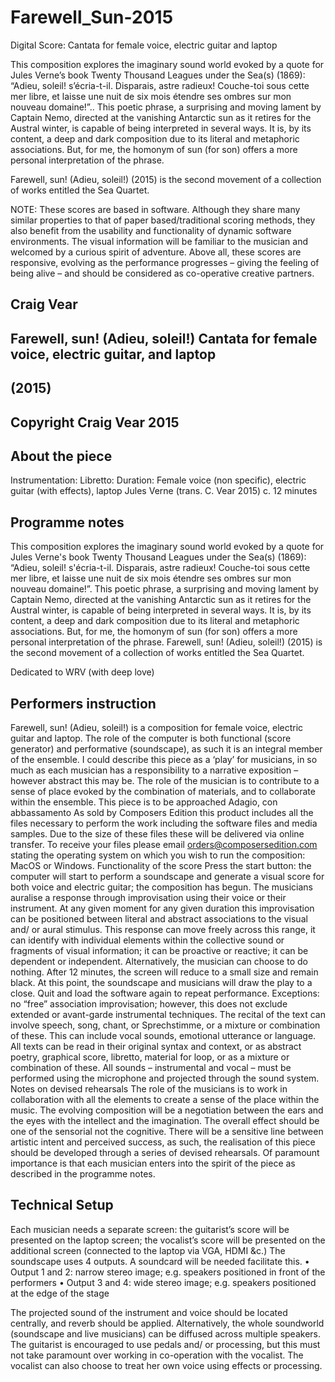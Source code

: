 # Farewell_Sun-2015
Digital Score: Cantata for female voice, electric guitar and laptop

This composition explores the imaginary sound world evoked by a quote for Jules Verne’s book Twenty Thousand Leagues under the Sea(s) (1869): “Adieu, soleil! s’écria-t-il. Disparais, astre radieux! Couche-toi sous cette mer libre, et laisse une nuit de six mois étendre ses ombres sur mon nouveau domaine!”.. This poetic phrase, a surprising and moving lament by Captain Nemo, directed at the vanishing Antarctic sun as it retires for the Austral winter, is capable of being interpreted in several ways. It is, by its content, a deep and dark composition due to its literal and metaphoric associations. But, for me, the homonym of sun (for son) offers a more personal interpretation of the phrase.

Farewell, sun! (Adieu, soleil!) (2015) is the second movement of a collection of works entitled the Sea Quartet.

NOTE: These scores are based in software. Although they share many similar properties to that of paper based/traditional scoring methods, they also benefit from the usability and functionality of dynamic software environments. The visual information will be familiar to the musician and welcomed by a curious spirit of adventure. Above all, these scores are responsive, evolving as the performance progresses – giving the feeling of being alive – and should be considered as co-operative creative partners.

## Craig Vear
## Farewell, sun! (Adieu, soleil!) Cantata for female voice, electric guitar, and laptop
## (2015)
## Copyright Craig Vear 2015

## About the piece
Instrumentation: Libretto:
Duration:
Female voice (non specific), electric guitar (with effects), laptop
Jules Verne (trans. C. Vear 2015)
c. 12 minutes

## Programme notes
This composition explores the imaginary sound world evoked by a quote for Jules Verne's book Twenty Thousand Leagues under the Sea(s) (1869): “Adieu, soleil! s'écria-t-il. Disparais, astre radieux! Couche-toi sous cette mer libre, et laisse une nuit de six mois étendre ses ombres sur mon nouveau domaine!”. This poetic phrase, a surprising and moving lament by Captain Nemo, directed at the vanishing Antarctic sun as it retires for the Austral winter, is capable of being interpreted in several ways. It is, by its content, a deep and dark composition due to its literal and metaphoric associations. But, for me, the homonym of sun (for son) offers a more personal interpretation of the phrase.
Farewell, sun! (Adieu, soleil!) (2015) is the second movement of a collection of works entitled the Sea Quartet.

Dedicated to WRV (with deep love)

## Performers instruction
Farewell, sun! (Adieu, soleil!) is a composition for female voice, electric guitar and laptop. The role of the computer is both functional (score generator) and performative (soundscape), as such it is an integral member of the ensemble. I could describe this piece as a ‘play’ for musicians, in so much as each musician has a responsibility to a narrative exposition – however abstract this may be. The role of the musician is to contribute to a sense of place evoked by the combination of materials, and to collaborate within the ensemble. This piece is to be approached Adagio, con abbassamento
As sold by Composers Edition this product includes all the files necessary to perform the work including the software files and media samples. Due to the size of these files these will be delivered via online transfer. To receive your files please email orders@composersedition.com stating the operating system on which you wish to run the composition: MacOS or Windows.
Functionality of the score
Press the start button: the computer will start to perform a soundscape and generate a visual score for both voice and electric guitar; the composition has begun. The musicians auralise a response through improvisation using their voice or their instrument. At any given moment for any given duration this improvisation can be positioned between literal and abstract associations to the visual and/ or aural stimulus. This response can move freely across this range, it can identify with individual elements within the collective sound or fragments of visual information; it can be proactive or reactive; it can be dependent or independent. Alternatively, the musician can choose to do nothing. After 12 minutes, the screen will reduce to a small size and remain black. At this point, the soundscape and musicians will draw the play to a close. Quit and load the software again to repeat performance.
Exceptions: no “free” association improvisation; however, this does not exclude extended or avant-garde instrumental techniques. The recital of the text can involve speech, song, chant, or Sprechstimme, or a mixture or combination of these. This can include vocal sounds, emotional utterance or language. All texts can be read in their original syntax and context, or as abstract poetry, graphical score, libretto, material for loop, or as a mixture or combination of these. All sounds – instrumental and vocal – must be performed using the microphone and projected through the sound system.
Notes on devised rehearsals
The role of the musicians is to work in collaboration with all the elements to create a sense of the place within the music. The evolving composition will be a negotiation between the ears and the eyes with the intellect and the imagination. The overall effect should be one of the sensorial not the cognitive. There will be a sensitive line between artistic intent and perceived success, as such, the realisation of this piece should be developed through a series of devised rehearsals. Of paramount importance is that each musician enters into the spirit of the piece as described in the programme notes.
 
## Technical Setup
Each musician needs a separate screen: the guitarist’s score will be presented on the laptop screen; the vocalist’s score will be presented on the additional screen (connected to the laptop via VGA, HDMI &c.)
The soundscape uses 4 outputs. A soundcard will be needed facilitate this.
• Output 1 and 2: narrow stereo image; e.g. speakers positioned in front of the performers
• Output 3 and 4: wide stereo image; e.g. speakers positioned at the edge of the stage

The projected sound of the instrument and voice should be located centrally, and reverb should be applied.
Alternatively, the whole soundworld (soundscape and live musicians) can be diffused across multiple speakers.
The guitarist is encouraged to use pedals and/ or processing, but this must not take paramount over working in co-operation with the vocalist. The vocalist can also choose to treat her own voice using effects or processing.
